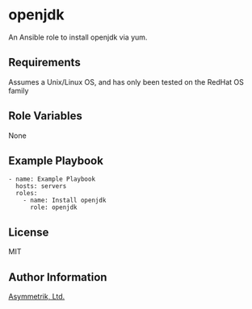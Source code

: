 openjdk
=======

An Ansible role to install openjdk via yum.

Requirements
------------

Assumes a Unix/Linux OS, and has only been tested on the RedHat OS family

Role Variables
--------------

None

Example Playbook
----------------

    - name: Example Playbook
      hosts: servers
      roles:
        - name: Install openjdk
          role: openjdk

License
-------

MIT

Author Information
------------------

[Asymmetrik, Ltd.](https://www.asymmetrik.com/)
